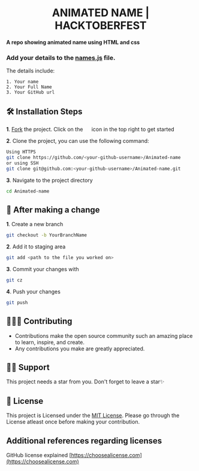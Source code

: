 <h1 align="center"> ANIMATED NAME | HACKTOBERFEST </h1>

**A repo showing animated name using HTML and css**

###  Add your details to the [names.js](/names.js) file.
The details include:
```
1. Your name
2. Your Full Name
3. Your GitHub url
```


## 🛠️ Installation Steps

**1**. [Fork](https://github.com/Rajkumar-justcoder/Animated-name/fork) the project. Click on the <a href="https://github.com/Rajkumar-justcoder/Animated-name/fork"><img src="https://i.imgur.com/G4z1kEe.png" height="15" width="15"></a> icon in the top right to get started


**2**. Clone the project, you can use the following command:

```bash
Using HTTPS
git clone https://github.com/<your-github-username>/Animated-name
or using SSH
git clone git@github.com:<your-github-username>/Animated-name.git
```
**3**. Navigate to the project directory

```bash
cd Animated-name
```
## 🥂 After making a change

**1**. Create a new branch

```bash
git checkout -b YourBranchName
```

**2**. Add it to staging area


```bash
git add <path to the file you worked on>
```

**3**. Commit your changes with

```bash
git cz
```

**4**. Push your changes

```bash
git push
```

## 👩🏽‍💻 Contributing

- Contributions make the open source community such an amazing place to learn, inspire, and create.
- Any contributions you make are greatly appreciated.


## 🙏🏽 Support

This project needs a star️ from you. Don't forget to leave a star✨

## 📝 License
This project is Licensed under the [MIT License](/LICENSE). Please go through the License atleast once before making your contribution. 

## Additional references regarding licenses

GitHub license explained [https://choosealicense.com](https://choosealicense.com)